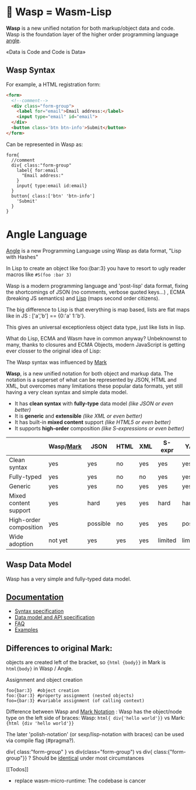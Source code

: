 # 🐝 Wasp = Wasm-Lisp

 **Wasp** is a new unified notation for both markup/object data and code.  
 Wasp is the foundation layer of the higher order programming language [angle](https://github.com/pannous/angle).
 
«Data is Code and Code is Data»

## Wasp Syntax

For example, a HTML registration form:

```html
<form>
  <!--comment-->
  <div class="form-group">
    <label for="email">Email address:</label>
    <input type="email" id="email">
  </div>
  <button class='btn btn-info'>Submit</button>
</form>
```
Can be represented in Wasp as:
```text
form{                                 
  //comment                          
  div{ class:"form-group"             
    label{ for:email                  
      "Email address:"                
    }
    input{ type:email id:email}     
  }
  button{ class:['btn' 'btn-info']  
    'Submit'                        
  }
}
```

# Angle Language

[Angle](https://github.com/pannous/angle) is a new Programming Language using Wasp as data format, "Lisp with Hashes"

In Lisp to create an object like foo:{bar:3} you have to resort to ugly reader macros like `#S(foo :bar 3)` 

Wasp is a modern programming language and 'post-lisp' data format, fixing the shortcomings of JSON (no comments, verbose quoted keys…) , ECMA (breaking JS semantics) and [Lisp](https://github.com/google/schism) (maps second order citizens).  

The big difference to Lisp is that everything is map based, lists are flat maps like in JS : ['a','b'] == {0:'a' 1:'b'}.

This gives an universal exceptionless object data type, just like lists in lisp.

What do Lisp, ECMA and Wasm have in common anyway?
Unbeknownst to many, thanks to closures and ECMA Objects, modern JavaScript is getting ever closser to the original idea of Lisp:

The Wasp syntax was influenced by [Mark](https://github.com/henry-luo/mark)

 **Wasp**, is a new unified notation for both object and markup data. The notation is a superset of what can be represented by JSON, HTML and XML, but overcomes many limitations these popular data formats, yet still having a very clean syntax and simple data model.

- It has **clean syntax** with **fully-type** data model *(like JSON or even better)*
- It is **generic** and **extensible** *(like XML or even better)*
- It has built-in **mixed content** support *(like HTML5 or even better)*
- It supports **high-order** composition *(like S-expressions or even better)*

|                        | Wasp/[Mark](https://github.com/henry-luo/mark)                           | JSON     | HTML | XML                            | S-expr                             | YAML                                  |
| ---------------------- | ------------------------------ | -------- | ---- | ------------------------------ | ---------------------------------- | ------------------------------------- |
| Clean syntax           | yes | yes| no   | yes | yes| yes|
| Fully-typed            | yes | yes| no   | no| yes| yes |
| Generic                | yes | yes| no   | yes | yes| yes |
| Mixed content support  | yes | hard     | yes | yes | hard | hard                                  |
| High-order composition | yes | possible | no   | yes | yes| possible                              |
| Wide adoption          | not yet | yes| yes | yes | limited                            | limited                               |


## Wasp Data Model

Wasp has a very simple and fully-typed data model. 
## [Documentation](../wiki/)

- [Syntax specification](../wiki/syntax)
- [Data model and API specification](../wiki/data)
- [FAQ](../wiki/FAQ)
- [Examples](../wiki/Examples)

## Differences to original Mark:
objects are created left of the bracket, so
`{html {body}}` in Mark is `html{body}` in Wasp / Angle.

Assignment and object creation
```
foo{bar:3}  #object creation
foo:{bar:3} #property assignment (nested objects)
foo={bar:3} #variable assignment (of calling context)
```

Difference between Wasp and [Mark Notation](https://github.com/henry-luo/mark) :
Wasp  has the object/node type on the left side of braces:
Wasp: `html{ div{'hello world'}}` vs
Mark: `{html {div 'hello world'}}`

The later 'polish-notation' (or sexp/lisp-notation with braces) can be used via compile flag (#pragma?).

div{ class:"form-group" } vs div(class="form-group") vs div{ class:{"form-group"}} ?
Should be [identical](identities) under most circumstances

[[Todos]]
* replace wasm-micro-runtime: The codebase is cancer
